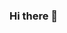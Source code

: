 ### Hi there 👋

<!--
**danshika42/danshika42** is a ✨ _special_ ✨ repository because its `README.md` (this file) appears on your GitHub profile.

Here are some ideas to get you started:

- 🔭 I’m currently working on Frontend Developement
- 🌱 I’m currently learning React
- 👯 I’m looking to collaborate Web Development based Open Source Projects
- 🤔 I’m looking for help with ...
- 💬 Ask me about Frontend Developement
- 📫 How to reach me: [Linkedin](linkedin.com/in/danshika42) or [Twitter](https://twitter.com/danshika42
- 😄 Pronouns: She/Her
- ⚡ Fun fact: I think that I can Dance 😃
-->
